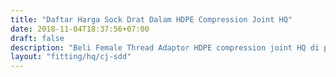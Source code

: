 ```yaml
---
title: "Daftar Harga Sock Drat Dalam HDPE Compression Joint HQ"
date: 2018-11-04T18:37:56+07:00
draft: false
description: "Beli Female Thread Adaptor HDPE compression joint HQ di pipaHDPE.CO.ID, distributor pipa HDPE dan fitting HDPE murah."
layout: "fitting/hq/cj-sdd"
---
```


